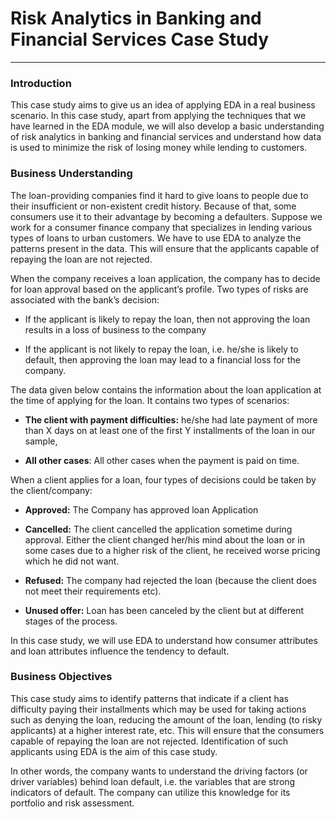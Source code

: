# Risk Analytics in Banking and Financial Services Case Study
<hr>

### Introduction
This case study aims to give us an idea of applying EDA in a real business scenario. In this case study, apart from applying the techniques that we have learned in the EDA module, we will also develop a basic understanding of risk analytics in banking and financial services and understand how data is used to minimize the risk of losing money while lending to customers.

### Business Understanding
The loan-providing companies find it hard to give loans to people due to their insufficient or non-existent credit history. Because of that, some consumers use it to their advantage by becoming a defaulters. Suppose we work for a consumer finance company that specializes in lending various types of loans to urban customers. We have to use EDA to analyze the patterns present in the data. This will ensure that the applicants capable of repaying the loan are not rejected.

When the company receives a loan application, the company has to decide for loan approval based on the applicant’s profile. Two types of risks are associated with the bank’s decision:

* If the applicant is likely to repay the loan, then not approving the loan results in a loss of business to the company

* If the applicant is not likely to repay the loan, i.e. he/she is likely to default, then approving the loan may lead to a financial loss for the company.


The data given below contains the information about the loan application at the time of applying for the loan. It contains two types of scenarios:

* <b>The client with payment difficulties:</b> he/she had late payment of more than X days on at least one of the first Y installments of the loan in our sample,

* <b>All other cases</b>: All other cases when the payment is paid on time.

 

When a client applies for a loan, four types of decisions could be taken by the client/company:

* <b>Approved:</b> The Company has approved loan Application

* <b>Cancelled:</b> The client cancelled the application sometime during approval. Either the client changed her/his mind about the loan or in some cases due to a higher risk of the client, he received worse pricing which he did not want.

* <b>Refused:</b> The company had rejected the loan (because the client does not meet their requirements etc).

* <b>Unused offer:</b>  Loan has been canceled by the client but at different stages of the process.

In this case study, we will use EDA to understand how consumer attributes and loan attributes influence the tendency to default.

### Business Objectives
This case study aims to identify patterns that indicate if a client has difficulty paying their installments which may be used for taking actions such as denying the loan, reducing the amount of the loan, lending (to risky applicants) at a higher interest rate, etc. This will ensure that the consumers capable of repaying the loan are not rejected. Identification of such applicants using EDA is the aim of this case study.

In other words, the company wants to understand the driving factors (or driver variables) behind loan default, i.e. the variables that are strong indicators of default. The company can utilize this knowledge for its portfolio and risk assessment.

